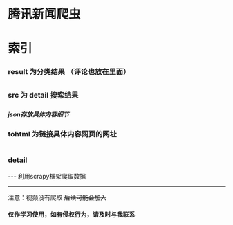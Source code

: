 # 腾讯新闻爬虫
# 索引

### result 为分类结果 （评论也放在里面）
##
### src 为 detail 搜索结果 
###
#####  json存放具体内容细节  
####
### tohtml 为链接具体内容网页的网址
#
### detail
--- 利用scrapy框架爬取数据

---
注意：视频没有爬取
~~后续可能会加入~~
#### 仅作学习使用，如有侵权行为，请及时与我联系

